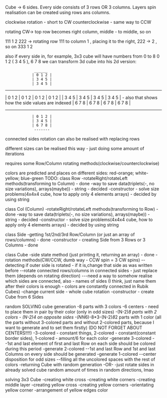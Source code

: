 Cube -> 6 sides. Every side consists of 3 rows OR 3 columns.
Layers spin realisation can be created using rows ans columns.

clockwise rotation - short to CW
counterclockwise - same way to CCW

rotating CW-> top row becomes right column, middle - to middle, so on

111                               1                                   2
222 -> rotating row 111 to column 1 , placing it to the right, 222 -> 2 , so on
333                               1                                   2

also if every side in, for example, 3x3 cube will have numbers from 0 to 8    0 1 2
                                                                            ( 3 4 5 ),
                                                                              6 7 8
we can transform 3d cube into his 2d version:

                 ______
                | 0 1 2 |
                | 3 4 5 |     
                | 3 4 5 |
  ______ _______ _______ ________
| 0 1 2 | 0 1 2 | 0 1 2 | 0 1 2 |
| 3 4 5 | 3 4 5 | 3 4 5 | 3 4 5 |  - also that shows how the side values are indexed
| 6 7 8 | 6 7 8 | 6 7 8 | 6 7 8 |
  ------ ------- ------- --------
                | 0 1 2 |
                | 3 4 5 |
                | 6 7 8 |
                 -------

connected sides rotation can also be realised with replacing rows

different sizes can be realised this way - just doing some amount of iterations

requires some Row/Column rotating methods(clockwise/counterclockwise)

colors are predicted and places on different sides: red-orange; white-yellow; blue-green
TODO:
class Row
-rotateRight/rotateLeft methods(transforming to Column) - done
-way to save data(triplets(-, no size variations), arrays(maybe)) - string - decided
-constructor - solve size problems(4x4x4 cube, how to apply only 4 elements arrays) - decided by using string

class Col (Column)
-rotateRight/rotateLeft methods(transforming to Row) - done
-way to save data(triplets(-, no size variations), arrays(maybe)) - string - decided
-constructor - solve size problems(4x4x4 cube, how to apply only 4 elements arrays) - decided by using string

class Side
-getting 1st/2nd/3rd Row/Column (or just an array of rows/columns) - done
-constructor - creating Side from 3 Rows or 3 Columns - done

class Cube
-side state method (just printing it, returning an array) - done
-rotation methods(CW/CCW, dumb way - CCW spin = 3 CW spins)
--detecting if outer side is rotated - if it is,change that side
    as was written before
--rotate connected rows/columns in connected sides - just replace them
    (depends on rotating direction)
---need a way to somehow realise which sides are connected, also - names of sides
    (I think, just name them after their colors is enough - colors are constantly connected in Rubik Cubes)
-change current side - whole cube rotation
-constructor - create Cube from 6 Sides

random SOLVING cube generation
-8 parts with 3 colors
-6 centers - need to place them in pair by their color (only in odd sizes)
-(N-2)*8 parts with 2 colors - (N-2)*4 on opposite sides
-(N*N*6)-8*3-(N-2)*8*2 parts with 1 color (all the parts without 3-colored parts and without 2-colored parts,
    because I want to generate and to set them firstly) (DO NOT FORGET ABOUT CENTERS!!!!)
-3-colored - constant things, 2-colored - constant(constant border sides), 1-colored - amount/6 for each color
-generate 3-colored
--1st and last element of first and last Row on each side should be colored during this period
-generate 2-colored
--1st and last Row and 1st and last Columns on every side should be generated
-generate 1-colored
--center disposition for odd sizes
--filling all the uncolored spaces with the rest of colors
-returning Cube with random generation
 -OR-
-just rotate sides in already solved cube random amount of times in random directions, lmao

solving 3x3 Cube
-creating white cross
-creating white corners
-creating middle layer
-creating yellow cross
-creating yellow corners
-orientating yellow corner
-arrangement of yellow edges color

 
